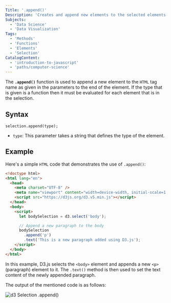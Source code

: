```yaml
---
Title: '.append()'
Description: 'Creates and append new elements to the selected elements.'
Subjects:
  - 'Data Science'
  - 'Data Visualization'
Tags:
  - 'Methods'
  - 'Functions'
  - 'Elements'
  - 'Selection'
CatalogContent:
  - 'introduction-to-javascript'
  - 'paths/computer-science'
---
```


The **`.append()`** function is used to append a new element to the `HTML` tag name as given in the parameters to the end of the element. If the type that is given is a function then it must be evaluated for each element that is in the selection.

## Syntax

```pseudo
selection.append(type);
```

- `type`: This parameter takes a string that defines the type of the element.

## Example

Here's a simple `HTML` code that demonstrates the use of `.append()`:

```html
<!doctype html>
<html lang="en">
  <head>
    <meta charset="UTF-8" />
    <meta name="viewport" content="width=device-width, initial-scale=1.0" />
    <script src="https://d3js.org/d3.v5.min.js"></script>
  </head>
  <body>
    <script>
      let bodySelection = d3.select('body');

      // Append a new paragraph to the body
      bodySelection
        .append('p')
        .text('This is a new paragraph added using D3.js');
    </script>
  </body>
</html>
```

In this example, D3.js selects the `<body>` element and appends a new `<p>` (paragraph) element to it. The `.text()` method is then used to set the text content of the newly appended paragraph.

The output of the mentioned code is as follows:

![d3 Selection .append()](https://raw.githubusercontent.com/Codecademy/docs/main/media/d3-selection-append.png)
